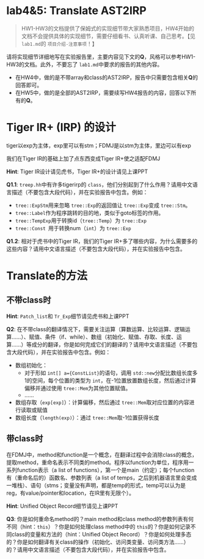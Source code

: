 # lab4&5: Translate AST2IRP

> HW1-HW3的文档提供了保姆式的实现细节带大家熟悉项目，HW4开始的文档不会提供具体的实现细节，需要仔细看书、认真听课、自己思考。【见 `lab1.md`的 `项目介绍-注意事项`！】

请将实现细节详细地写在实验报告里，主要内容见下文的**Q**，风格可以参考HW1-HW3的文档。此外，不要忘了 `lab1.md`中要求的报告的其他内容。

- 在HW4中，做的是不带array和class的AST2IRP，报告中只需要包含相关**Q**的回答即可。
- 在HW5中，做的是全部的AST2IRP，需要续写HW4报告的内容，回答以下所有的**Q**。

# Tiger IR+ (IRP) 的设计

tiger以exp为主体，exp里可以有stm；FDMJ是以stm为主体，里边可以有exp

我们在Tiger IR的基础上加了点东西变成Tiger IR+使之适配FDMJ

**Hint**: Tiger IR设计请见虎书，Tiger IR+的设计请见上课PPT

**Q1.1**: `treep.hh`中有许多tigerirp的 `class`，他们分别起到了什么作用？请用中文语言描述（不要包含大段代码），并在实验报告中包含。例如：

- `tree::ExpStm`用来忽略 `tree::Exp`的返回值让 `tree::Exp`变成 `tree::Stm`。
- `tree::Label`作为程序跳转的目的地，类似于goto标签的作用。
- `tree::TempExp`用于转换id（`tree::Temp`）为 `tree::Exp`
- `tree::Const `用于转换num（`int`）为 `tree::Exp`

**Q1.2**: 相对于虎书中的Tiger IR，我们的Tiger IR+多了哪些内容，为什么需要多的这些内容？请用中文语言描述（不要包含大段代码），并在实验报告中包含。

# Translate的方法

## 不带class时

**Hint**: `Patch_list`和 `Tr_Exp`细节请见虎书和上课PPT

**Q2**: 在不带class的翻译情况下，需要关注运算（算数运算、比较运算、逻辑运算……）、赋值、条件（if、while）、数组（初始化、赋值、存取、长度、运算……）等成分的翻译，你是如何完成它们的翻译的？请用中文语言描述（不要包含大段代码），并在实验报告中包含。例如：

- 数组初始化：
  - 对于形如 `int[] a={ConstList}`的语句，调用 `std::new`分配比数组长度多1的空间，每个位置的类型为 `int`，在-1位置放置数组长度，然后通过计算偏移并通过使用 `tree::Mem`为其他位置赋值。
  - ……
- 数组存取（`exp[exp]`）：计算偏移，然后通过 `tree::Mem`取对应位置的内容进行读取或赋值
- 数组长度（`length(exp)`）：通过 `tree::Mem`取-1位置获得长度

## 带class时

在FDMJ中，method和function是一个概念，在翻译过程中会消除class的概念，提取method，重命名表示不同类的method。程序以function为单位，程序用一系列function表示（a list of functions），第一个是main（约定）；每个function有（重命名后的）函数名、参数列表（a list of temps，之后到机器语言里会变成一堆栈）、语句（stms；变量没有声明，都是temp的形式，temp可以认为是reg，有value/pointer和location，在IR里有无限个）。

**Hint**: Unified Object Record细节请见上课PPT

**Q3**: 你是如何重命名method的？main method和class method的参数列表有何不同（hint：`this`）？你是如何处理class method中的 `this`的？你是如何记录不同class的变量和方法的（hint：Unified Object Record）？你是如何处理多态的？你是如何翻译有关class的操作（初始化、访问类变量、访问类方法……）的？请用中文语言描述（不要包含大段代码），并在实验报告中包含。
